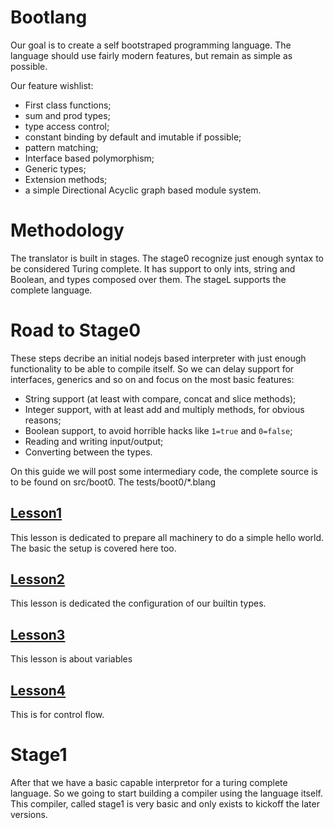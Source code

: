 Bootlang
========
Our goal is to create a self bootstraped programming language. The language should use fairly modern features, but remain as simple as possible. 

Our feature wishlist:

- First class functions;
- sum and prod types;
- type access control;
- constant binding by default and imutable if possible;
- pattern matching;
- Interface based polymorphism;
- Generic types;
- Extension methods;
- a simple Directional Acyclic graph based module system.

Methodology
===========
The translator is built in stages. The stage0 recognize just enough syntax to be considered Turing complete. It has support to only ints, string and Boolean, and types composed over them. The stageL supports the complete language. 


Road to Stage0
==============

These steps decribe an initial nodejs based interpreter with just enough functionality to be able to compile itself. So we can delay support for interfaces, generics and so on and focus on the most basic features:

- String support (at least with compare, concat and slice methods);
- Integer support, with at least add and multiply methods, for obvious reasons;
- Boolean support, to avoid horrible hacks like `1=true` and `0=false`;
- Reading and writing input/output;
- Converting between the types.

On this guide we will post some intermediary code, the complete source is to be found on src/boot0. The tests/boot0/*.blang

[Lesson1](./stage0-lesson1)
---------------------------
This lesson is dedicated to prepare all machinery to do a simple hello world. The basic the setup is covered here too.


[Lesson2](./stage0-lesson2)
---------------------------
This lesson is dedicated the configuration of our builtin types.

[Lesson3](./stage0-lesson3)
---------------------------
This lesson is about variables

[Lesson4](./stage0-lesson4)
---------------------------
This is for control flow.

Stage1
======

After that we have a basic capable interpretor for a turing complete language. So we going to start building a compiler using the language itself. This compiler, called stage1 is very basic and only exists to kickoff the later versions.